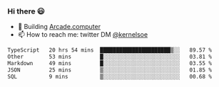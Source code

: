 ### Hi there 😃

- 🔨 Building [Arcade.computer](https://arcade.computer)
- 📫 How to reach me: twitter DM [@kernelsoe](https://twitter.com/kernelsoe)

<!--START_SECTION:waka-->

```txt
TypeScript   20 hrs 54 mins  ██████████████████████▒░░   89.57 %
Other        53 mins         █░░░░░░░░░░░░░░░░░░░░░░░░   03.81 %
Markdown     49 mins         █░░░░░░░░░░░░░░░░░░░░░░░░   03.55 %
JSON         25 mins         ▒░░░░░░░░░░░░░░░░░░░░░░░░   01.85 %
SQL          9 mins          ▒░░░░░░░░░░░░░░░░░░░░░░░░   00.68 %
```

<!--END_SECTION:waka-->
